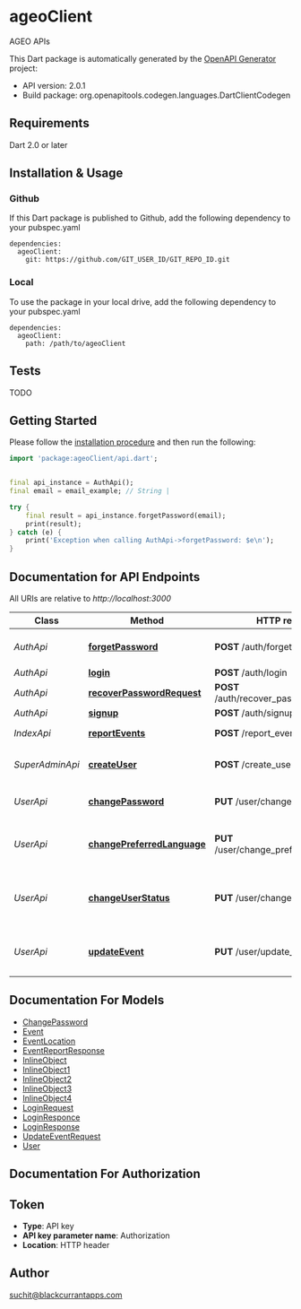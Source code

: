 # ageoClient
AGEO APIs

This Dart package is automatically generated by the [OpenAPI Generator](https://openapi-generator.tech) project:

- API version: 2.0.1
- Build package: org.openapitools.codegen.languages.DartClientCodegen

## Requirements

Dart 2.0 or later

## Installation & Usage

### Github
If this Dart package is published to Github, add the following dependency to your pubspec.yaml
```
dependencies:
  ageoClient:
    git: https://github.com/GIT_USER_ID/GIT_REPO_ID.git
```

### Local
To use the package in your local drive, add the following dependency to your pubspec.yaml
```
dependencies:
  ageoClient:
    path: /path/to/ageoClient
```

## Tests

TODO

## Getting Started

Please follow the [installation procedure](#installation--usage) and then run the following:

```dart
import 'package:ageoClient/api.dart';


final api_instance = AuthApi();
final email = email_example; // String | 

try {
    final result = api_instance.forgetPassword(email);
    print(result);
} catch (e) {
    print('Exception when calling AuthApi->forgetPassword: $e\n');
}

```

## Documentation for API Endpoints

All URIs are relative to *http://localhost:3000*

Class | Method | HTTP request | Description
------------ | ------------- | ------------- | -------------
*AuthApi* | [**forgetPassword**](doc//AuthApi.md#forgetpassword) | **POST** /auth/forget_password | Initiating forget password
*AuthApi* | [**login**](doc//AuthApi.md#login) | **POST** /auth/login | Login
*AuthApi* | [**recoverPasswordRequest**](doc//AuthApi.md#recoverpasswordrequest) | **POST** /auth/recover_password_request | Reset Password
*AuthApi* | [**signup**](doc//AuthApi.md#signup) | **POST** /auth/signup | Sign up
*IndexApi* | [**reportEvents**](doc//IndexApi.md#reportevents) | **POST** /report_event | Report events
*SuperAdminApi* | [**createUser**](doc//SuperAdminApi.md#createuser) | **POST** /create_user | Admin creates manager
*UserApi* | [**changePassword**](doc//UserApi.md#changepassword) | **PUT** /user/change_password | Change login user password
*UserApi* | [**changePreferredLanguage**](doc//UserApi.md#changepreferredlanguage) | **PUT** /user/change_preferred_language | Change user's preferred language
*UserApi* | [**changeUserStatus**](doc//UserApi.md#changeuserstatus) | **PUT** /user/change_user_status | Change user's Status eg. ACTIVE or INACTIVE
*UserApi* | [**updateEvent**](doc//UserApi.md#updateevent) | **PUT** /user/update_event | Update Status of Reported Events


## Documentation For Models

 - [ChangePassword](doc//ChangePassword.md)
 - [Event](doc//Event.md)
 - [EventLocation](doc//EventLocation.md)
 - [EventReportResponse](doc//EventReportResponse.md)
 - [InlineObject](doc//InlineObject.md)
 - [InlineObject1](doc//InlineObject1.md)
 - [InlineObject2](doc//InlineObject2.md)
 - [InlineObject3](doc//InlineObject3.md)
 - [InlineObject4](doc//InlineObject4.md)
 - [LoginRequest](doc//LoginRequest.md)
 - [LoginResponce](doc//LoginResponce.md)
 - [LoginResponse](doc//LoginResponse.md)
 - [UpdateEventRequest](doc//UpdateEventRequest.md)
 - [User](doc//User.md)


## Documentation For Authorization


## Token

- **Type**: API key
- **API key parameter name**: Authorization
- **Location**: HTTP header


## Author

suchit@blackcurrantapps.com

